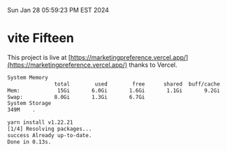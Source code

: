 Sun Jan 28 05:59:23 PM EST 2024

# vite Fifteen


This project is live at [https://marketingpreference.vercel.app/](https://marketingpreference.vercel.app/) thanks to Vercel.

```bash
System Memory
               total        used        free      shared  buff/cache   available
Mem:            15Gi       6.0Gi       1.6Gi       1.1Gi       9.2Gi       9.3Gi
Swap:          8.0Gi       1.3Gi       6.7Gi
System Storage
349M	.
```
```bash
yarn install v1.22.21
[1/4] Resolving packages...
success Already up-to-date.
Done in 0.13s.
```
```bash
